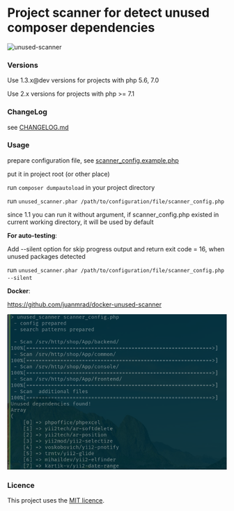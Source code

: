 # Project scanner for detect unused composer dependencies

![unused-scanner](https://github.com/Insolita/unused-scanner/workflows/unused-scanner/badge.svg?branch=master)

### Versions

Use 1.3.x@dev versions for projects with php 5.6, 7.0

Use 2.x versions for projects with php >= 7.1 

### ChangeLog

see [CHANGELOG.md](CHANGELOG.md)

### Usage

prepare configuration file, see [scanner_config.example.php](scanner_config.example.php)

put it in project root (or other place)

run `composer dumpautoload` in your project directory

run `unused_scanner.phar /path/to/configuration/file/scanner_config.php`

since 1.1 you can run it without argument, if scanner_config.php existed in current working directory, it will be used
by default

**For auto-testing**:

Add --silent option for skip progress output and return exit code = 16, when unused packages detected

run `unused_scanner.phar /path/to/configuration/file/scanner_config.php --silent`

**Docker**:

https://github.com/juanmrad/docker-unused-scanner

![Demo screenshot](unused.png)

### Licence

This project uses the [MIT licence](https://choosealicense.com/licenses/mit/).
